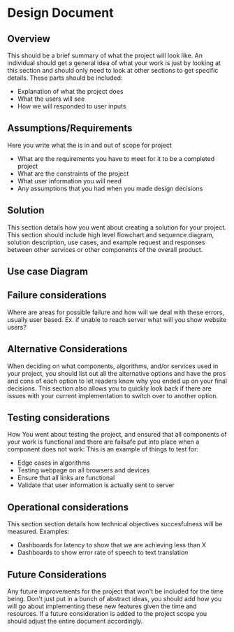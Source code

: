 # Design Document

## Overview

This should be a brief summary of what the project will look like. An individual should get a general idea of what your work is just by looking at this section and should only need to look at other sections to get specific details. These parts should be included:

- Explanation of what the project does
- What the users will see
- How we will responded to user inputs

## Assumptions/Requirements

Here you write what the is in and out of scope for project

- What are the requirements you have to meet for it to be a completed project
- What are the constraints of the project
- What user information you will need
- Any assumptions that you had when you made design decisions

## Solution

This section details how you went about creating a solution for your project. This section should include high level flowchart and sequence diagram, solution description, use cases, and example request and responses between other services or other components of the overall product.

## Use case Diagram

## Failure considerations

Where are areas for possible failure and how will we deal with these errors, usually user based. Ex. if unable to reach server what will you show website users?

## Alternative Considerations

When deciding on what components, algorithms, and/or services used in your project, you should list out all the alternative options and have the pros and cons of each option to let readers know why you ended up on your final decisions. This section also allows you to quickly look back if there are issues with your current implementation to switch over to another option.

## Testing considerations

How You went about testing the project, and ensured that all components of your work is functional and there are failsafe put into place when a component does not work: This is an example of things to test for:

- Edge cases in algorithms
- Testing webpage on all browsers and devices
- Ensure that all links are functional
- Validate that user information is actually sent to server

## Operational considerations

This section section details how technical objectives succesfulness will be measured. Examples:

- Dashboards for latency to show that we are achieving less than X
- Dashboards to show error rate of speech to text translation

## Future Considerations

Any future improvements for the project that won't be included for the time being. Don't just put in a bunch of abstract ideas, you should add how you will go about implementing these new features given the time and resources. If a future consideration is added to the project scope you should adjust the entire document accordingly.
